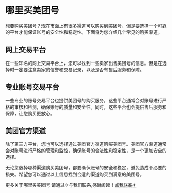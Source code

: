 # 哪里买美团号

想要购买美团号？现在市面上有很多渠道可以购买到美团号，但是要选择一个可靠的平台才能保证账号的安全性和稳定性。下面将为您介绍几个常见的购买渠道。

## 网上交易平台
在一些知名的网上交易平台上，您可以找到一些卖家出售美团号的信息。但是在选择时一定要注意卖家的信誉和交易记录，以及是否有售后服务和保障。

## 专业账号交易平台
一些专业的账号交易平台也提供美团号的购买服务，这些平台通常会对账号进行严格的审核和检测，确保账号的质量和安全性。同时，这些平台也会提供售后服务和保障，让您购买更放心。

## 美团官方渠道
除了第三方平台，您也可以选择通过美团官方渠道购买美团号。美团官方渠道通常会对账号进行严格的管理和监控，确保账号的合法性和稳定性，是一个更加安全的选择。

无论您选择哪种渠道购买美团号，都要确保账号的安全和稳定，避免造成不必要的损失。希望您可以通过以上信息找到合适的渠道购买到满意的美团号。

更多关于哪里买美团号 请通过✈与我们联系,感谢阅读！[点我联系✈](https://img.k02.cc)